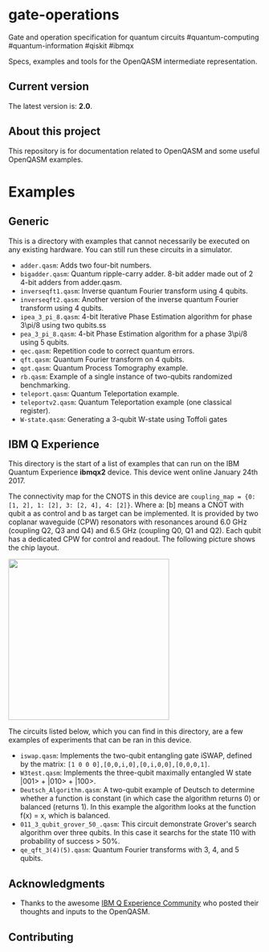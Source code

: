 # gate-operations
Gate and operation specification for quantum circuits #quantum-computing #quantum-information #qiskit #ibmqx

Specs, examples and tools for the OpenQASM intermediate representation.

## Current version

The latest version is: **2.0**.

## About this project

This repository is for documentation related to OpenQASM and some useful OpenQASM examples.

# Examples

## Generic

This is a directory with examples that cannot necessarily be executed on any existing hardware. You can still run these circuits in a simulator.

- `adder.qasm`: Adds two four-bit numbers.
- `bigadder.qasm`: Quantum ripple-carry adder. 8-bit adder made out of 2 4-bit adders from adder.qasm.
- `inverseqft1.qasm`: Inverse quantum Fourier transform using 4 qubits.
- `inverseqft2.qasm`: Another version of the inverse quantum Fourier transform using 4 qubits.
- `ipea_3_pi_8.qasm`: 4-bit Iterative Phase Estimation algorithm for phase 3\pi/8 using two qubits.ss
- `pea_3_pi_8.qasm`: 4-bit Phase Estimation algorithm for a phase 3\pi/8 using 5 qubits.
- `qec.qasm`: Repetition code to correct quantum errors.
- `qft.qasm`: Quantum Fourier transform on 4 qubits.
- `qpt.qasm`: Quantum Process Tomography example.
- `rb.qasm`: Example of a single instance of two-qubits randomized benchmarking.
- `teleport.qasm`: Quantum Teleportation example.
- `teleportv2.qasm`: Quantum Teleportation example (one classical register).
- `W-state.qasm`: Generating a 3-qubit W-state using Toffoli gates

## IBM Q Experience

This directory is the start of a list of examples that can run on the IBM Quantum Experience **ibmqx2** device. This device went online January 24th 2017.

The connectivity map for the CNOTS in this device are `coupling_map = {0: [1, 2], 1: [2], 3: [2, 4], 4: [2]}`. Where a: [b] means a CNOT with qubit a as control and b as target can be implemented. It is provided by two coplanar waveguide (CPW) resonators with resonances around 6.0 GHz (coupling Q2, Q3 and Q4) and 6.5 GHz (coupling Q0, Q1 and Q2). Each qubit has a dedicated CPW for control and readout. The following picture shows the chip layout.

<img src="ibmqx2/images/5qubitQXlabeled.png" width="320">

The circuits listed below, which you can find in this directory, are a few examples of experiments that can be ran in this device.

- `iswap.qasm`: Implements the two-qubit entangling gate iSWAP, defined by the matrix: `[1 0 0 0],[0,0,i,0],[0,i,0,0],[0,0,0,1]`.
- `W3test.qasm`: Implements the three-qubit maximally entangled W state |001> + |010> + |100>.
- `Deutsch_Algorithm.qasm`: A two-qubit example of Deutsch to determine whether a function is constant (in which case the algorithm returns 0) or balanced (returns 1). In this example the algorithm looks at the function f(x) = x, which is balanced.
- `011_3_qubit_grover_50_.qasm`: This circuit demonstrate Grover's search algorithm over three qubits. In this case it searchs for the state 110 with probability of success > 50%.
- `qe_qft_3(4)(5).qasm`: Quantum Fourier transforms with 3, 4, and 5 qubits.

## Acknowledgments

- Thanks to the awesome [IBM Q Experience Community](https://quantumexperience.ng.bluemix.net) who posted their thoughts and inputs to the OpenQASM.

## Contributing

